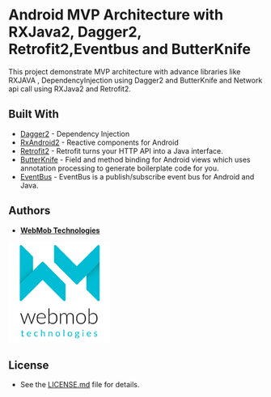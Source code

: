 # Android MVP Architecture with RXJava2, Dagger2, Retrofit2,Eventbus and ButterKnife

This project demonstrate MVP architecture with advance libraries like RXJAVA , DependencyInjection using Dagger2 and ButterKnife and Network api call using RXJava2 and Retrofit2. 

## Built With

* [Dagger2](https://github.com/google/dagger) - Dependency Injection
* [RxAndroid2](https://github.com/ReactiveX/RxAndroid) - Reactive components for Android
* [Retrofit2](http://square.github.io/retrofit/) - Retrofit turns your HTTP API into a Java interface.
* [ButterKnife](https://github.com/JakeWharton/butterknife) - Field and method binding for Android views which uses annotation processing to generate boilerplate code for you.
* [EventBus](https://github.com/greenrobot/EventBus) - EventBus is a publish/subscribe event bus for Android and Java.


## Authors

* [**WebMob Technologies**](https://webmobtech.com/)

![WebMob_Technologies](https://github.com/WebMob-Technologies/androidmvp/blob/master/screenshots/webmobtechlogo.png)

## License

* See the [LICENSE.md](https://github.com/WebMob-Technologies/androidmvp/blob/master/LICENCE.md) file for details.
